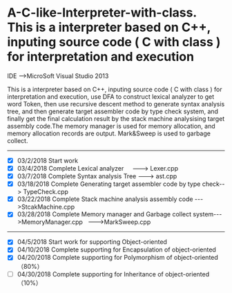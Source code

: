 # A-C-like-Interpreter-with-class. This is a interpreter based on C++, inputing source code ( C with class ) for interpretation and execution

IDE -->MicroSoft Visual Studio 2013

This is a interpreter based on C++, inputing source code ( C with class ) for interpretation and execution, use DFA to construct lexical analyzer to get word Token, then use recursive descent method to generate syntax analysis tree, and then generate target assembler code by type check system, and finally get the final calculation result by the stack machine analysising target assembly code.The memory manager is used for memory allocation, and memory allocation records are output. Mark&Sweep is used to garbage collect.



---------------------
- [x] 03/2/2018  Start work
- [x] 03/4/2018  Complete Lexical analyzer     ---> Lexer.cpp
- [x] 03/7/2018  Complete Syntax analysis Tree ---> ast.cpp
- [x] 03/18/2018 Complete Generating target assembler code by type check--> TypeCheck.cpp
- [x] 03/22/2018 Complete Stack machine analysis assembly code     --->StcakMachine.cpp
- [x] 03/28/2018 Complete Memory manager and Garbage collect system--->MemoryManager.cpp 
                                                                   --->MarkSweep.cpp
---------------------
- [x] 04/5/2018  Start work for supporting Object-oriented
- [x] 04/10/2018 Complete supporting for Encapsulation of object-oriented
- [x] 04/20/2018 Complete supporting for Polymorphism of object-oriented（80%）
- [ ] 04/30/2018 Complete supporting for Inheritance of object-oriented （10%）
